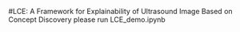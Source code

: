 #LCE: A Framework for Explainability of Ultrasound Image Based on Concept Discovery
please run LCE_demo.ipynb
